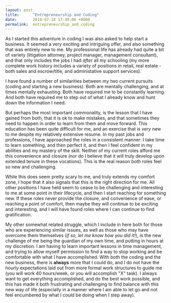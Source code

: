 ```yaml
---
layout: post
title:      "Entrepreneurship and Coding"
date:       2018-07-18 17:49:06 +0000
permalink:  entrepreneurship_and_coding
---
```



As I started this adventure in coding I was also asked to help start a business.  It seemed a very exciting and intriguing offer, and also something that was entirely new to me.  My professional life has already had quite a bit of variety (litigation attorney, project manager, management consultant), and that only includes the jobs I had *after* all my schooling (my more complete work history includes a variety of positions in retail, real estate - both sales and escrow/title, and administative support services).

I have found a number of similarities between my two current pursuits (coding and starting a new business).  Both are mentally challenging, and at times mentally exhausting.  Both have required me to be constantly learning.  And both have required me to step out of what I already know and hunt down the information I need.  

But perhaps the most important commonality, is the lesson that I have gained from both, that it is ok to make mistakes, and that sometimes they need to happen in order to learn from them and move forward.  This education has been quite difficult for me, and an exercise that is *very* new to me despite my relatively extensive resume.  In my past jobs and professions, I have approached the roles in a consistent manner: I take time to learn something, and then perfect it, and then I feel confident in my abilities and my mastery of the skill.  Neither of my current roles afford me this convenience and closure (nor do I believe that it will truly develop upon extended tenure in these vocations).   This is the real reason both roles feel so new and challenging.  

While this does seem pretty scary to me, and truly extends my comfort zone, I hope that it also signals that this is the right direction for me.  All other positions I have held seem to cease to be challenging and interesting to me at some point in their lifecycle, and then I start reaching for something new.  If these roles never provide the closure, and convenience of ease, or reaching a point of comfort, then maybe they will continue to be exciting and interesting, and I will have found roles where I can continue to find gratification.

My other somewhat related struggle, which I include in here both for those who are experiencing similar issues, as well as those who may have overcome them themselves (*if so, let me know how you did it!*), is the new challenge of me being the guardian of my own time, and putting in hours at my discretion.  I am having to learn important lessons in time management, and trying to allow myself permission to find a way to stop working and be comfortable with what I have accomplished.  With both the coding and the new business, there is **always** more that I could do, and I do not have the hourly expectations laid out from more formal work structures to guide me (you will work 40 hours/week, or you will accomplish "X" task).  I always want to get everything accomplished, and do the best work possible, and this has made it both frustrating and challenging to find balance with this new way of life (especially in a manner where I am able to let go and not feel encumbered by what I could be doing when I step away).
